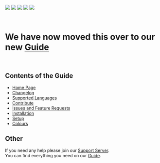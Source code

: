 [![](https://img.shields.io/discord/769710808435261490.svg?style=flat-square)](https://discord.gg/jUNbV5u)
[![](https://img.shields.io/npm/dt/cdcolours.svg?style=flat-square)](https://www.npmjs.com/package/cdcolours)
[![](https://img.shields.io/npm/dm/cdcolours.svg?style=flat-square)](https://www.npmjs.com/package/cdcolours)
[![](https://img.shields.io/npm/v/cdcolours.svg?style=flat-square&color=blue)](https://www.npmjs.com/package/cdcolours)
[![](https://img.shields.io/badge/license-Apache%202-blue.svg?style=flat-square)](https://github.com/CreativeDevelopments/CDColours)

<br>

# We have now moved this over to our new [Guide](https://docs.creativedevelopments.org/cdcolours)

<br>

## Contents of the Guide

- [Home Page](https://docs.creativedevelopments.org/cdcolours)
- [Changelog](https://docs.creativedevelopments.org/cdcolours/development/changelog)
- [Supported Languages](https://docs.creativedevelopments.org/cdcolours/development/supported-languages)
- [Contribute](https://docs.creativedevelopments.org/cdcolours/development/contribute)
- [Issues and Feature Requests](https://docs.creativedevelopments.org/cdcolours/development/issues-and-feature-requests)
- [Installation](https://docs.creativedevelopments.org/cdcolours/using-cdcolours/installation)
- [Setup](https://docs.creativedevelopments.org/cdcolours/using-cdcolours/setup)
- [Colours](https://docs.creativedevelopments.org/cdcolours/using-cdcolours/colours)

## Other

If you need any help please join our [Support Server](https://discord.com/invite/jUNbV5u).  
You can find everything you need on our [Guide](https://docs.creativedevelopments.org/CDColours).
